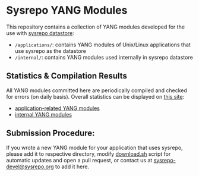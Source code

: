 # Sysrepo YANG Modules
This repository contains a collection of YANG modules developed for the use with [sysrepo datastore](https://github.com/sysrepo/sysrepo):

- `/applications/`: contains YANG modules of Unix/Linux applications that use sysrepo as the datastore
- `/internal/`: contains YANG modules used internally in sysrepo datastore

## Statistics & Compilation Results

All YANG modules committed here are periodically compiled and checked for errors (on daily basis). Overall statistics can be displayed on [this site](http://www.claise.be/2016/07/ietf-yang-modules-statistiques/):
  * [application-related YANG modules](http://www.claise.be/SysrepoApplicationYANGPageCompilation.html)
  * [internal YANG modules](http://www.claise.be/SysrepoInternalYANGPageCompilation.html)

## Submission Procedure:

If you wrote a new YANG module for your application that uses sysrepo, please add it to respective directory, modify [download.sh](download.sh) script for automatic updates and open a pull request, or contact us at sysrepo-devel@sysrepo.org to add it here.
